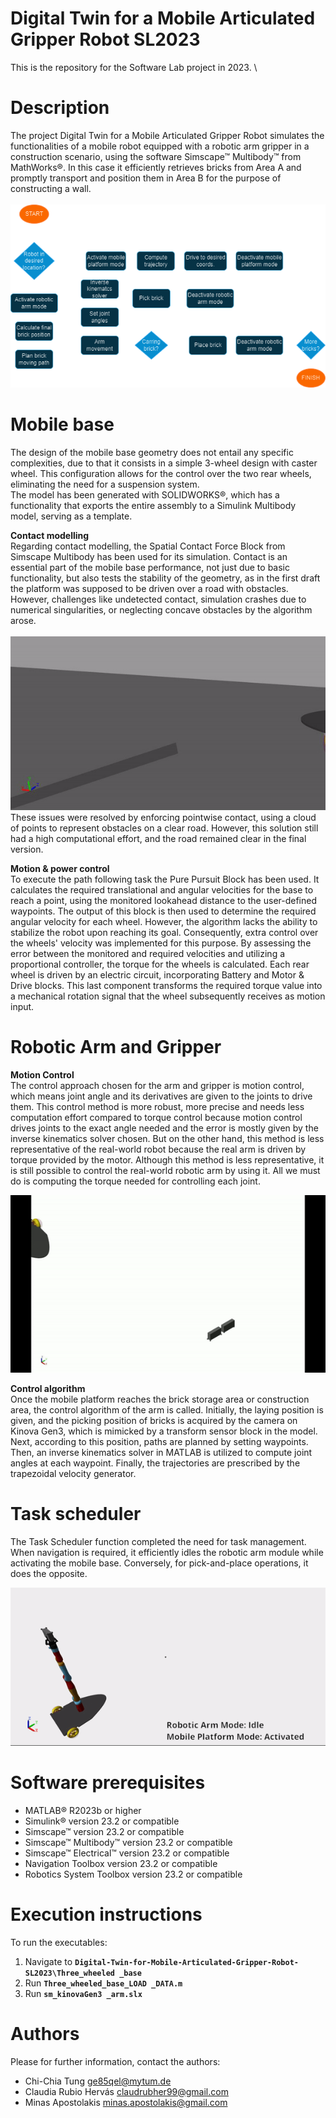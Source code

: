 # Digital Twin for a Mobile Articulated Gripper Robot SL2023
This is the repository for the Software Lab project in 2023.
\
# Description
The project Digital Twin for a Mobile Articulated Gripper Robot simulates the functionalities of a mobile robot equipped with a robotic arm gripper in a construction scenario, using the software Simscape&trade; Multibody&trade; from MathWorks&reg;.
In this case it efficiently retrieves bricks from Area A and promptly transport and position them in Area B for the purpose of constructing a wall.
\
\
![Workflow](images/SL_workflow_diagram.png)

# Mobile base
The design of the mobile base geometry does not entail any specific complexities, due to that it consists in a simple 3-wheel design with caster wheel. This configuration allows for the control over the two rear wheels, eliminating the need for a suspension system.
\
The model has been generated with SOLIDWORKS®, which has a functionality that exports the entire assembly to a Simulink Multibody model, serving as a template.

**Contact modelling**\
Regarding contact modelling, the Spatial Contact Force Block from Simscape Multibody has been used for its simulation. Contact is an essential part of the mobile base performance, not just due to basic functionality, but also tests the stability of the geometry, as in the first draft the platform was supposed to be driven over a road with obstacles. However, challenges like undetected contact, simulation crashes due to numerical singularities, or neglecting concave obstacles by the algorithm arose.
\
\
![Contact modelling problem](images/ezgif.com-video-to-gif-converter.gif)
\
These issues were resolved by enforcing pointwise contact, using a cloud of points to represent obstacles on a clear road. However, this solution still had a high computational effort, and the road remained clear in the final version.


**Motion & power control**\
To execute the path following task the Pure Pursuit Block has been used. It calculates the required translational and angular velocities for the base to reach a point, using the monitored lookahead distance to the user-defined waypoints. The output of this block is then used to determine the required angular velocity for each wheel. However, the algorithm lacks the ability to stabilize the robot upon reaching its goal. Consequently, extra control over the wheels' velocity was implemented for this purpose.
By assessing the error between the monitored and required velocities and utilizing a proportional controller, the torque for the wheels is calculated. Each rear wheel is driven by an electric circuit, incorporating Battery and Motor & Drive blocks. This last component transforms the required torque value into a mechanical rotation signal that the wheel subsequently receives as motion input.

# Robotic Arm and Gripper

**Motion Control**\
The control approach chosen for the arm and gripper is motion control, which means joint angle and its derivatives are given to the joints to drive them. This control method is more robust, more precise and needs less computation effort compared to torque control because motion control drives joints to the exact angle needed and the error is mostly given by the inverse kinematics solver chosen. But on the other hand, this method is less representative of the real-world robot because the real arm is driven by torque provided by the motor. Although this method is less representative, it is still possible to control the real-world robotic arm by using it. All we must do is computing the torque needed for controlling each joint. 

![Brick Picking](images/picking_brick.gif)

**Control algorithm**\
Once the mobile platform reaches the brick storage area or construction area, the control algorithm of the arm is called. Initially, the laying position is given, and the picking position of bricks is acquired by the camera on Kinova Gen3, which is mimicked by a transform sensor block in the model. Next, according to this position, paths are planned by setting waypoints. Then, an inverse kinematics solver in MATLAB is utilized to compute joint angles at each waypoint. Finally, the trajectories are prescribed by the trapezoidal velocity generator.

# Task scheduler

The Task Scheduler function completed the need for task management. When navigation
is required, it efficiently idles the robotic arm module while activating the mobile base.
Conversely, for pick-and-place operations, it does the opposite.

![TaskScheduler](images/TaskSchedulerText.gif)

# Software prerequisites
- MATLAB&reg; R2023b or higher
- Simulink&reg; version 23.2 or compatible
- Simscape&trade; version 23.2 or compatible
- Simscape&trade; Multibody&trade; version 23.2 or compatible
- Simscape&trade; Electrical&trade; version 23.2 or compatible
- Navigation Toolbox version 23.2 or compatible
- Robotics System Toolbox version 23.2 or compatible 

# Execution instructions
To run the executables:
 1. Navigate to **``Digital-Twin-for-Mobile-Articulated-Gripper-Robot-SL2023\Three_wheeled
 _base``**
 2. Run **``Three_wheeled_base_LOAD _DATA.m``**
 3. Run **``sm_kinovaGen3 _arm.slx``**

# Authors
Please for further information, contact the authors:
- Chi-Chia Tung <ge85qel@mytum.de>
- Claudia Rubio Hervás <claudrubher99@gmail.com>
- Minas Apostolakis <minas.apostolakis@gmail.com>
